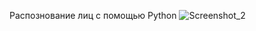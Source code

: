 Распознование лиц с помощью Python
![Screenshot_2](https://user-images.githubusercontent.com/90219892/142991344-c7784922-00a6-4577-962a-04f7b1246930.png)
